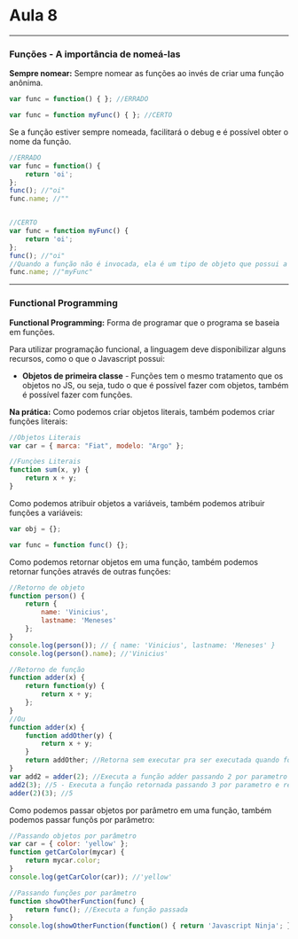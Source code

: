# Aula 8

---
### Funções - A importância de nomeá-las
**Sempre nomear:** Sempre nomear as funções ao invés de criar uma função anônima. 
```javascript
var func = function() { }; //ERRADO

var func = function myFunc() { }; //CERTO
```

Se a função estiver sempre nomeada, facilitará o debug e é possível obter o nome da função.
```javascript
//ERRADO
var func = function() {
    return 'oi';
};
func(); //"oi"
func.name; //""


//CERTO
var func = function myFunc() {
    return 'oi';
};
func(); //"oi"
//Quando a função não é invocada, ela é um tipo de objeto que possui a propriedade name, que retorna o nome da função.
func.name; //"myFunc"
```

---
### Functional Programming
**Functional Programming:** Forma de programar que o programa se baseia em funções.

Para utilizar programação funcional, a linguagem deve disponibilizar alguns recursos, como o que o Javascript possui:
- **Objetos de primeira classe** - Funções tem o mesmo tratamento que os objetos no JS, ou seja, tudo o que é possível fazer com objetos, também é possível fazer com funções.

**Na prática:**
Como podemos criar objetos literais, também podemos criar funções literais:
```javascript
//Objetos Literais
var car = { marca: "Fiat", modelo: "Argo" };

//Funçòes Literais
function sum(x, y) {
    return x + y;
}
```

Como podemos atribuir objetos a variáveis, também podemos atribuir funções a variáveis:
```javascript
var obj = {};

var func = function func() {};
```

Como podemos retornar objetos em uma função, também podemos retornar funções através de outras funções:
```javascript
//Retorno de objeto
function person() {
    return {
        name: 'Vinicius',
        lastname: 'Meneses'
    };
}
console.log(person()); // { name: 'Vinicius', lastname: 'Meneses' }
console.log(person().name); //'Vinicius'

//Retorno de função
function adder(x) {
    return function(y) {
        return x + y;
    };
}
//Ou
function adder(x) {
    function addOther(y) {
        return x + y;
    }
    return addOther; //Retorna sem executar pra ser executada quando for chamada
}
var add2 = adder(2); //Executa a função adder passando 2 por parametro e retorna uma função.
add2(3); //5 - Executa a função retornada passando 3 por parametro e retorna a soma
adder(2)(3); //5
```

Como podemos passar objetos por parâmetro em uma função, também podemos passar funçõs por parâmetro:
```javascript
//Passando objetos por parâmetro
var car = { color: 'yellow' };
function getCarColor(mycar) {
    return mycar.color;
}
console.log(getCarColor(car)); //'yellow'

//Passando funções por parâmetro
function showOtherFunction(func) {
    return func(); //Executa a função passada
}
console.log(showOtherFunction(function() { return 'Javascript Ninja'; })); //'Javascript Ninja'
```
